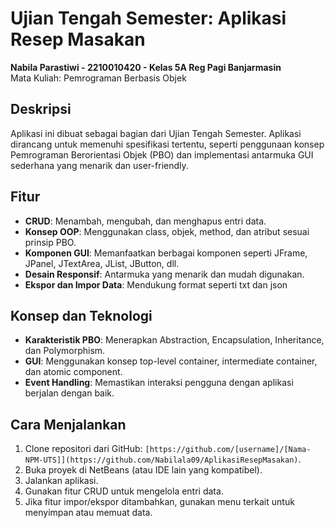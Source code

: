 # Ujian Tengah Semester: Aplikasi Resep Masakan

**Nabila Parastiwi - 2210010420 - Kelas 5A Reg Pagi Banjarmasin**  
Mata Kuliah: Pemrograman Berbasis Objek

## Deskripsi

Aplikasi ini dibuat sebagai bagian dari Ujian Tengah Semester. Aplikasi dirancang untuk memenuhi spesifikasi tertentu, seperti penggunaan konsep Pemrograman Berorientasi Objek (PBO) dan implementasi antarmuka GUI sederhana yang menarik dan user-friendly.

## Fitur

- **CRUD**: Menambah, mengubah, dan menghapus entri data.
- **Konsep OOP**: Menggunakan class, objek, method, dan atribut sesuai prinsip PBO.
- **Komponen GUI**: Memanfaatkan berbagai komponen seperti JFrame, JPanel, JTextArea, JList, JButton, dll.
- **Desain Responsif**: Antarmuka yang menarik dan mudah digunakan.
- **Ekspor dan Impor Data**: Mendukung format seperti txt dan json

## Konsep dan Teknologi

- **Karakteristik PBO**: Menerapkan Abstraction, Encapsulation, Inheritance, dan Polymorphism.
- **GUI**: Menggunakan konsep top-level container, intermediate container, dan atomic component.
- **Event Handling**: Memastikan interaksi pengguna dengan aplikasi berjalan dengan baik.

## Cara Menjalankan

1. Clone repositori dari GitHub: `[https://github.com/[username]/[Nama-NPM-UTS]](https://github.com/Nabilala09/AplikasiResepMasakan)`.
2. Buka proyek di NetBeans (atau IDE lain yang kompatibel).
3. Jalankan aplikasi.
4. Gunakan fitur CRUD untuk mengelola entri data.
5. Jika fitur impor/ekspor ditambahkan, gunakan menu terkait untuk menyimpan atau memuat data.

